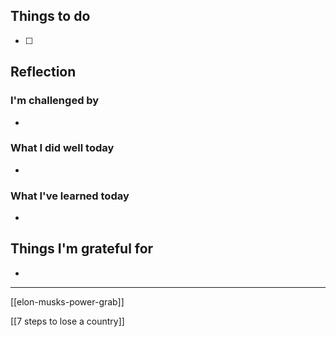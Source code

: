 ## Things to do

- [ ]

## Reflection


### I'm challenged by

- 

### What I did well today

- 

### What I've learned today

- 

## Things I'm grateful for

-

---
[[elon-musks-power-grab]]

[[7 steps to lose a country]]
